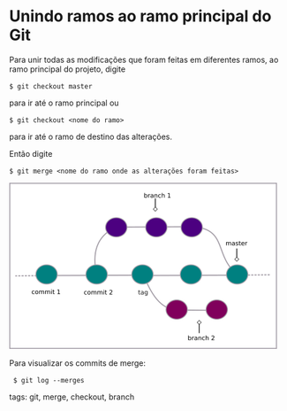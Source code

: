 # Unindo ramos ao ramo principal do Git

Para unir todas as modificações que foram feitas em diferentes ramos, ao ramo principal do projeto, digite
```
$ git checkout master
```
para ir até o ramo principal ou
```
$ git checkout <nome do ramo>
```
para ir até o ramo de destino das alterações.

Então digite
```
$ git merge <nome do ramo onde as alterações foram feitas>
```

![merge](./img/ramosGit2.png)

Para visualizar os commits de merge:
```
 $ git log --merges 
```

tags: git, merge, checkout, branch
